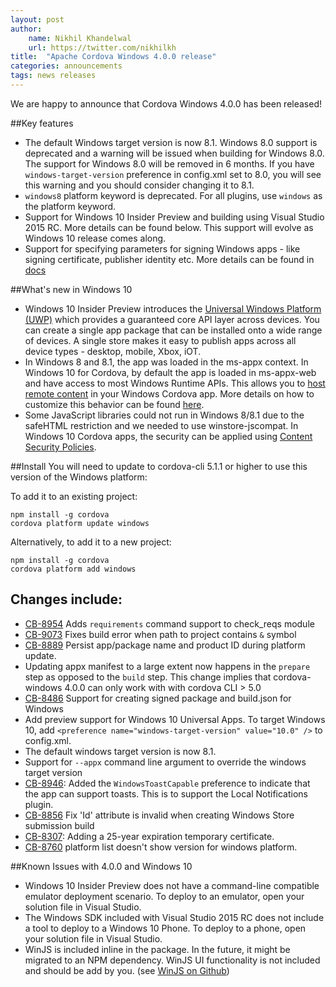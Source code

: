 ```yaml
---
layout: post
author:
    name: Nikhil Khandelwal
    url: https://twitter.com/nikhilkh
title:  "Apache Cordova Windows 4.0.0 release"
categories: announcements
tags: news releases
---
```


We are happy to announce that Cordova Windows 4.0.0 has been released!

##Key features
* The default Windows target version is now 8.1. Windows 8.0 support is deprecated and a warning will be issued when building for Windows 8.0. The support for Windows 8.0 will be removed in 6 months. If you have `windows-target-version` preference in config.xml set to 8.0, you will see this warning and you should consider changing it to 8.1.
* `windows8` platform keyword is deprecated. For all plugins, use `windows` as the platform keyword.  
* Support for Windows 10 Insider Preview and building using Visual Studio 2015 RC. More details can be found below. This support will evolve as Windows 10 release comes along.
* Support for specifying parameters for signing Windows apps - like signing certificate, publisher identity etc. More details can be found in [docs](http://cordova.apache.org/docs/en/edge/guide_platforms_win8_packaging.md.html#Windows%20Plugins)

##What's new in Windows 10
* Windows 10 Insider Preview introduces the [Universal Windows Platform (UWP)](https://msdn.microsoft.com/en-us/library/windows/apps/dn894631.aspx) which provides a guaranteed core API layer across devices. You can create a single app package that can be installed onto a wide range of devices. A single store makes it easy to publish apps across all device types - desktop, mobile, Xbox, iOT.
* In Windows 8 and 8.1, the app was loaded in the ms-appx  context. In Windows 10 for Cordova, by default the app is loaded in ms-appx-web  and have access to most Windows Runtime APIs. This allows you to [host remote content](https://msdn.microsoft.com/en-us/library/windows/apps/dn705792.aspx) in your Windows Cordova app. More details on how to customize this behavior can be found [here](http://cordova.apache.org/docs/en/edge/guide_platforms_win8_win10-support.md.html#Cordova%20for%20Windows%2010). 
* Some JavaScript libraries could not run in Windows 8/8.1 due to the safeHTML restriction and we needed to use winstore-jscompat. In Windows 10 Cordova apps, the security can be applied using [Content Security Policies](http://content-security-policy.com/).

<!--more-->
##Install
You will need to update to cordova-cli 5.1.1 or higher to use this version of the Windows platform:

To add it to an existing project:

    npm install -g cordova
    cordova platform update windows

Alternatively, to add it to a new project:

    npm install -g cordova
    cordova platform add windows

## Changes include:

* [CB-8954](https://issues.apache.org/jira/browse/CB-8954) Adds `requirements` command support to check_reqs module
* [CB-9073](https://issues.apache.org/jira/browse/CB-9073) Fixes build error when path to project contains `&` symbol
* [CB-8889](https://issues.apache.org/jira/browse/CB-8889) Persist app/package name and product ID during platform update.
* Updating appx manifest to a large extent now happens in the `prepare` step as opposed to the `build` step. This change implies that cordova-windows 4.0.0 can only work with with cordova CLI > 5.0
* [CB-8486](https://issues.apache.org/jira/browse/CB-8486) Support for creating signed package and build.json for Windows
* Add preview support for Windows 10 Universal Apps. To target Windows 10, add `<preference name="windows-target-version" value="10.0" />` to config.xml.
* The default windows target version is now 8.1.
* Support for `--appx` command line argument to override the windows target version
* [CB-8946](https://issues.apache.org/jira/browse/CB-8946): Added the `WindowsToastCapable` preference to indicate that the app can support toasts.  This is to support the Local Notifications plugin.
* [CB-8856](https://issues.apache.org/jira/browse/CB-8856) Fix 'Id' attribute is invalid when creating Windows Store submission build
* [CB-8307](https://issues.apache.org/jira/browse/CB-8307): Adding a 25-year expiration temporary certificate.
* [CB-8760](https://issues.apache.org/jira/browse/CB-8760) platform list doesn't show version for windows platform.

##Known Issues with 4.0.0 and Windows 10

* Windows 10 Insider Preview does not have a command-line compatible emulator deployment scenario.  To deploy to an emulator, open your solution file in Visual Studio.
* The Windows SDK included with Visual Studio 2015 RC does not include a tool to deploy to a Windows 10 Phone.  To deploy to a phone, open your solution file in Visual Studio.
* WinJS is included inline in the package.  In the future, it might be migrated to an NPM dependency. WinJS UI functionality is not included and should be add by you. (see [WinJS on Github](http://github.com/winjs/winjs))
